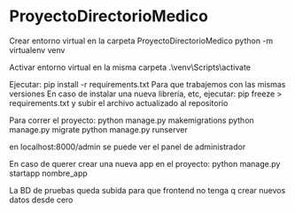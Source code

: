 # ProyectoDirectorioMedico

Crear  entorno virtual en la carpeta ProyectoDirectorioMedico
python -m virtualenv venv

Activar entorno virtual en la misma carpeta
.\venv\Scripts\activate

Ejecutar: pip install -r requirements.txt
Para que trabajemos con las mismas versiones
En caso de instalar una nueva librería, etc, ejecutar: pip freeze > requirements.txt y subir el archivo 
actualizado al repositorio

Para correr el proyecto:
python manage.py makemigrations
python manage.py migrate
python manage.py runserver

en localhost:8000/admin se puede ver el panel de administrador

En caso de querer crear una nueva app en el proyecto:
python manage.py startapp nombre_app

La BD de pruebas queda subida para que frontend no tenga q crear nuevos datos desde cero




